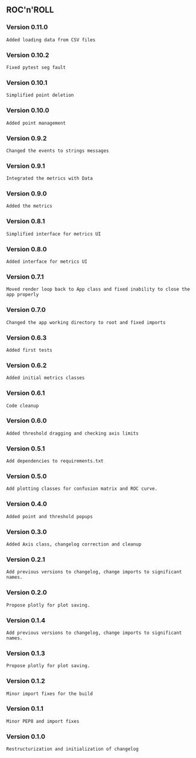 ## ROC'n'ROLL

### Version 0.11.0
    Added loading data from CSV files

### Version 0.10.2
    Fixed pytest seg fault

### Version 0.10.1
    Simplified point deletion

### Version 0.10.0
    Added point management

### Version 0.9.2
    Changed the events to strings messages

### Version 0.9.1
    Integrated the metrics with Data

### Version 0.9.0
    Added the metrics

### Version 0.8.1
    Simplified interface for metrics UI

### Version 0.8.0
    Added interface for metrics UI

### Version 0.7.1
    Moved render loop back to App class and fixed inability to close the app properly

### Version 0.7.0
    Changed the app working directory to root and fixed imports

### Version 0.6.3
    Added first tests

### Version 0.6.2
    Added initial metrics classes

### Version 0.6.1
    Code cleanup

### Version 0.6.0
    Added threshold dragging and checking axis limits

### Version 0.5.1
    Add dependencies to requirements.txt

### Version 0.5.0
    Add plotting classes for confusion matrix and ROC curve.

### Version 0.4.0
    Added point and threshold popups

### Version 0.3.0
    Added Axis class, changelog correction and cleanup

### Version 0.2.1
    Add previous versions to changelog, change imports to significant names.

### Version 0.2.0
    Propose plotly for plot saving.

### Version 0.1.4
    Add previous versions to changelog, change imports to significant names.

### Version 0.1.3
    Propose plotly for plot saving.

### Version 0.1.2
    Minor import fixes for the build

### Version 0.1.1
    Minor PEP8 and import fixes

### Version 0.1.0
    Restructurization and initialization of changelog
